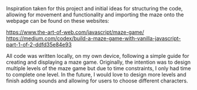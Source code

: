 Inspiration taken for this project and initial ideas for structuring the code, allowing for movement and functionality and importing the maze onto the webpage can be found on these websites: 

https://www.the-art-of-web.com/javascript/maze-game/
https://medium.com/codex/build-a-maze-game-with-vanilla-javascript-part-1-of-2-ddfd35e84e93

All code was written locally, on my own device, following a simple guide for creating and displaying a maze game. Originally, the intention was to design multiple levels of the maze game but due to time constraints, I only had time to complete one level. In the future, I would love to design more levels and finish adding sounds and allowing for users to choose different characters. 
